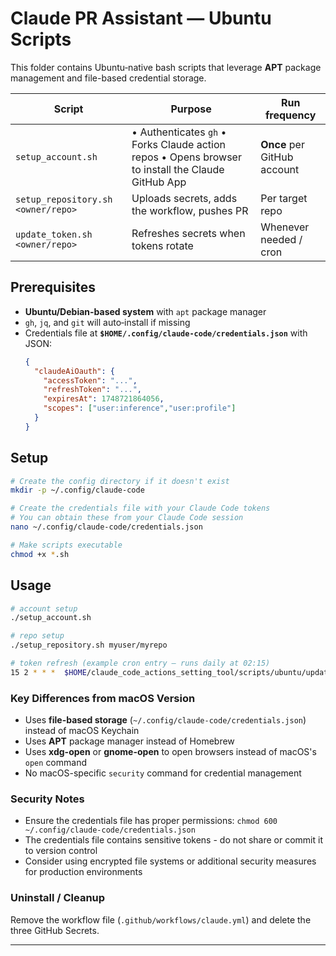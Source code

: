 # Claude PR Assistant — Ubuntu Scripts

This folder contains Ubuntu‑native bash scripts that leverage **APT** package management and file-based credential storage.

| Script | Purpose | Run frequency |
|--------|---------|---------------|
| `setup_account.sh` | • Authenticates `gh`  •  Forks Claude action repos  •  Opens browser to install the Claude GitHub App | **Once** per GitHub account |
| `setup_repository.sh <owner/repo>` | Uploads secrets, adds the workflow, pushes PR | Per target repo |
| `update_token.sh  <owner/repo>` | Refreshes secrets when tokens rotate | Whenever needed / cron |

## Prerequisites
- **Ubuntu/Debian-based system** with `apt` package manager
- `gh`, `jq`, and `git` will auto‑install if missing
- Credentials file at **`$HOME/.config/claude-code/credentials.json`** with JSON:
  ```json
  {
    "claudeAiOauth": {
      "accessToken": "...",
      "refreshToken": "...",
      "expiresAt": 1748721864056,
      "scopes": ["user:inference","user:profile"]
    }
  }
  ```

## Setup
```bash
# Create the config directory if it doesn't exist
mkdir -p ~/.config/claude-code

# Create the credentials file with your Claude Code tokens
# You can obtain these from your Claude Code session
nano ~/.config/claude-code/credentials.json

# Make scripts executable
chmod +x *.sh
```

## Usage
```bash
# account setup
./setup_account.sh

# repo setup
./setup_repository.sh myuser/myrepo

# token refresh (example cron entry – runs daily at 02:15)
15 2 * * *  $HOME/claude_code_actions_setting_tool/scripts/ubuntu/update_token.sh myuser/myrepo
```

### Key Differences from macOS Version
- Uses **file-based storage** (`~/.config/claude-code/credentials.json`) instead of macOS Keychain
- Uses **APT** package manager instead of Homebrew
- Uses **xdg-open** or **gnome-open** to open browsers instead of macOS's `open` command
- No macOS-specific `security` command for credential management

### Security Notes
- Ensure the credentials file has proper permissions: `chmod 600 ~/.config/claude-code/credentials.json`
- The credentials file contains sensitive tokens - do not share or commit it to version control
- Consider using encrypted file systems or additional security measures for production environments

### Uninstall / Cleanup
Remove the workflow file (`.github/workflows/claude.yml`) and delete the three GitHub Secrets.

---